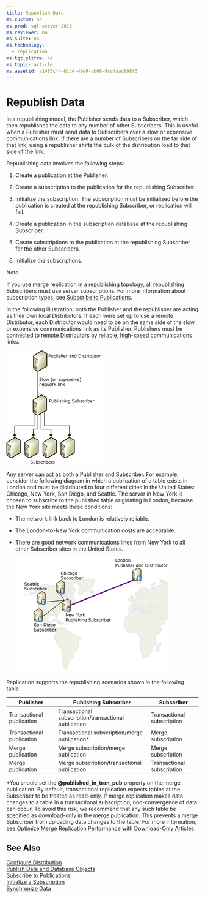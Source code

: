 ```yaml
---
title: Republish Data
ms.custom: na
ms.prod: sql-server-2016
ms.reviewer: na
ms.suite: na
ms.technology: 
  - replication
ms.tgt_pltfrm: na
ms.topic: article
ms.assetid: a1485cf4-b1c4-49e9-ab06-8ccfaad998f3
---
```

# Republish Data
  In a republishing model, the Publisher sends data to a Subscriber, which then republishes the data to any number of other Subscribers. This is useful when a Publisher must send data to Subscribers over a slow or expensive communications link. If there are a number of Subscribers on the far side of that link, using a republisher shifts the bulk of the distribution load to that side of the link.  
  
 Republishing data involves the following steps:  
  
1.  Create a publication at the Publisher.  
  
2.  Create a subscription to the publication for the republishing Subscriber.  
  
3.  Initialize the subscription. The subscription must be initialized before the publication is created at the republishing Subscriber, or replication will fail.  
  
4.  Create a publication in the subscription database at the republishing Subscriber.  
  
5.  Create subscriptions to the publication at the republishing Subscriber for the other Subscribers.  
  
6.  Initialize the subscriptions.  
  
> [!NOTE]  
>  If you use merge replication in a republishing topology, all republishing Subscribers must use server subscriptions. For more information about subscription types, see [Subscribe to Publications](../../Topics/TopicNameNotContainA/Subscribe-to-Publications.md).  
  
 In the following illustration, both the Publisher and the republisher are acting as their own local Distributors. If each were set up to use a remote Distributor, each Distributor would need to be on the same side of the slow or expensive communications link as its Publisher. Publishers must be connected to remote Distributors by reliable, high-speed communications links.  
  
 ![Republishing data](../../Images/Image/ImageNotContaina/Repl_06a.gif "Repl_06a")  
  
 Any server can act as both a Publisher and Subscriber. For example, consider the following diagram in which a publication of a table exists in London and must be distributed to four different cities in the United States: Chicago, New York, San Diego, and Seattle. The server in New York is chosen to subscribe to the published table originating in London, because the New York site meets these conditions:  
  
-   The network link back to London is relatively reliable.  
  
-   The London-to-New York communication costs are acceptable.  
  
-   There are good network communications lines from New York to all other Subscriber sites in the United States.  
  
     ![Republishing data to dispersed locations](../../Images/Image/ImageNotContaina/Repl_06.gif "Repl_06")  
  
 Replication supports the republishing scenarios shown in the following table.  
  
|Publisher|Publishing Subscriber|Subscriber|  
|---------------|---------------------------|----------------|  
|Transactional publication|Transactional subscription/transactional publication|Transactional subscription|  
|Transactional publication|Transactional subscription/merge publication*|Merge subscription|  
|Merge publication|Merge subscription/merge publication|Merge subscription|  
|Merge publication|Merge subscription/transactional publication|Transactional subscription|  
  
 \*You should set the **@published_in_tran_pub** property on the merge publication. By default, transactional replication expects tables at the Subscriber to be treated as read-only. If merge replication makes data changes to a table in a transactional subscription, non-convergence of data can occur. To avoid this risk, we recommend that any such table be specified as download-only in the merge publication. This prevents a merge Subscriber from uploading data changes to the table. For more information, see [Optimize Merge Replication Performance with Download-Only Articles](../../Topics/TopicNameNotContainA/Optimize-Merge-Replication-Performance-with-Download-Only-Articles.md).  
  
## See Also  
 [Configure Distribution](../../Topics/TopicNameNotContainA/Configure-Distribution.md)   
 [Publish Data and Database Objects](../../Topics/TopicNameNotContainA/Publish-Data-and-Database-Objects.md)   
 [Subscribe to Publications](../../Topics/TopicNameNotContainA/Subscribe-to-Publications.md)   
 [Initialize a Subscription](../../Topics/TopicNameContainA/Initialize-a-Subscription.md)   
 [Synchronize Data](../../Topics/TopicNameNotContainA/Synchronize-Data.md)  
  
  